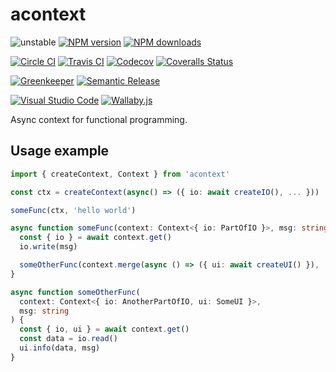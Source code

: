 # acontext

![unstable][unstable-image]
[![NPM version][npm-image]][npm-url]
[![NPM downloads][downloads-image]][downloads-url]

[![Circle CI][circleci-image]][circleci-url]
[![Travis CI][travis-image]][travis-url]
[![Codecov][codecov-image]][codecov-url]
[![Coveralls Status][coveralls-image]][coveralls-url]

[![Greenkeeper][greenkeeper-image]][greenkeeper-url]
[![Semantic Release][semantic-release-image]][semantic-release-url]

[![Visual Studio Code][vscode-image]][vscode-url]
[![Wallaby.js][wallaby-image]][wallaby-url]

Async context for functional programming.

## Usage example

```ts
import { createContext, Context } from 'acontext'

const ctx = createContext(async() => ({ io: await createIO(), ... }))

someFunc(ctx, 'hello world')

async function someFunc(context: Context<{ io: PartOfIO }>, msg: string) {
  const { io } = await context.get()
  io.write(msg)

  someOtherFunc(context.merge(async () => ({ ui: await createUI() }), 'bye world')
}

async function someOtherFunc(
  context: Context<{ io: AnotherPartOfIO, ui: SomeUI }>,
  msg: string
) {
  const { io, ui } = await context.get()
  const data = io.read()
  ui.info(data, msg)
}
```

[circleci-image]: https://circleci.com/gh/unional/acontext/tree/master.svg?style=shield
[circleci-url]: https://circleci.com/gh/unional/acontext/tree/master
[codecov-image]: https://codecov.io/gh/unional/acontext/branch/master/graph/badge.svg
[codecov-url]: https://codecov.io/gh/unional/acontext
[coveralls-image]: https://coveralls.io/repos/github/unional/acontext/badge.svg
[coveralls-url]: https://coveralls.io/github/unional/acontext
[downloads-image]: https://img.shields.io/npm/dm/acontext.svg?style=flat
[downloads-url]: https://npmjs.org/package/acontext
[greenkeeper-image]: https://badges.greenkeeper.io/unional/acontext.svg
[greenkeeper-url]: https://greenkeeper.io/
[npm-image]: https://img.shields.io/npm/v/acontext.svg?style=flat
[npm-url]: https://npmjs.org/package/acontext
[semantic-release-image]: https://img.shields.io/badge/%20%20%F0%9F%93%A6%F0%9F%9A%80-semantic--release-e10079.svg
[semantic-release-url]: https://github.com/semantic-release/semantic-release
[travis-image]: https://img.shields.io/travis/unional/acontext/master.svg?style=flat
[travis-url]: https://travis-ci.org/unional/acontext?branch=master
[unstable-image]: https://img.shields.io/badge/stability-unstable-yellow.svg
[vscode-image]: https://img.shields.io/badge/vscode-ready-green.svg
[vscode-url]: https://code.visualstudio.com/
[wallaby-image]: https://img.shields.io/badge/wallaby.js-configured-green.svg
[wallaby-url]: https://wallabyjs.com
